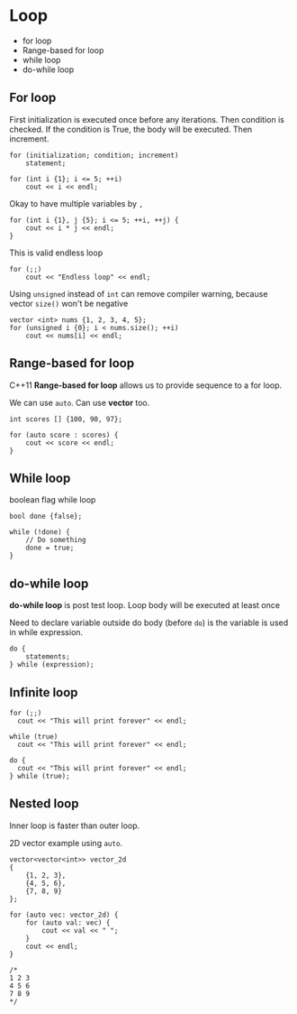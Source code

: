 # Loop

- for loop
- Range-based for loop
- while loop
- do-while loop

## For loop

First initialization is executed once before any iterations.
Then condition is checked.
If the condition is True, the body will be executed.
Then increment.

```
for (initialization; condition; increment)
    statement;

for (int i {1}; i <= 5; ++i)
    cout << i << endl;
```

Okay to have multiple variables by `,`

```
for (int i {1}, j {5}; i <= 5; ++i, ++j) {
    cout << i * j << endl;
}
```

This is valid endless loop

```
for (;;)
    cout << "Endless loop" << endl;
```

Using `unsigned` instead of `int` can remove compiler warning, because vector `size()` won't be negative

```
vector <int> nums {1, 2, 3, 4, 5};
for (unsigned i {0}; i < nums.size(); ++i)
    cout << nums[i] << endl;
```

## Range-based for loop

C++11 **Range-based for loop** allows us to provide sequence to a for loop.

We can use `auto`. Can use **vector** too.

```
int scores [] {100, 90, 97};

for (auto score : scores) {
    cout << score << endl;
}
```

## While loop

boolean flag while loop

```
bool done {false};

while (!done) {
    // Do something
    done = true;
}
```

## do-while loop

**do-while loop** is post test loop. Loop body will be executed at least once

Need to declare variable outside do body (before `do`) is the variable is used in while expression.

```
do {
    statements;
} while (expression);
```

## Infinite loop

```
for (;;)
  cout << "This will print forever" << endl;
```

```
while (true)
  cout << "This will print forever" << endl;
```

```
do {
  cout << "This will print forever" << endl;
} while (true);
```

## Nested loop

Inner loop is faster than outer loop.

2D vector example using `auto`.

```
vector<vector<int>> vector_2d
{
    {1, 2, 3},
    {4, 5, 6},
    {7, 8, 9}
};

for (auto vec: vector_2d) {
    for (auto val: vec) {
        cout << val << " ";
    }
    cout << endl;
}

/*
1 2 3
4 5 6
7 8 9
*/
```